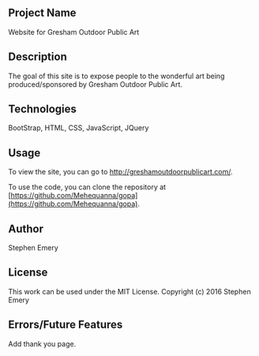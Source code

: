 ## Project Name
Website for Gresham Outdoor Public Art

## Description
The goal of this site is to expose people to the wonderful art being produced/sponsored by Gresham Outdoor Public Art.

## Technologies
BootStrap, HTML, CSS, JavaScript, JQuery

## Usage
To view the site, you can go to http://greshamoutdoorpublicart.com/.

To use the code, you can clone the repository at [https://github.com/Mehequanna/gopa](https://github.com/Mehequanna/gopa).

## Author
Stephen Emery

## License
This work can be used under the MIT License.
Copyright (c) 2016 Stephen Emery

## Errors/Future Features
Add thank you page.
